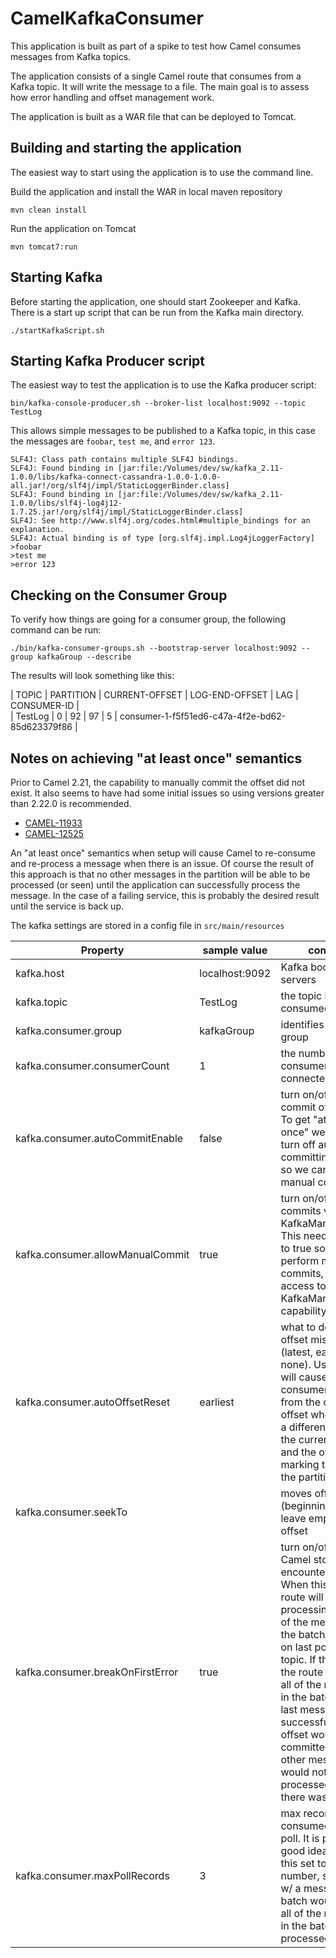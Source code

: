 # CamelKafkaConsumer
This application is built as part of a spike to test how Camel consumes messages from Kafka topics.
 
The application consists of a single Camel route that consumes from a Kafka topic. It will write the message to a file. The main goal is to assess how error handling and offset management work.

The application is built as a WAR file that can be deployed to Tomcat. 

## Building and starting the application
The easiest way to start using the application is to use the command line.

Build the application and install the WAR in local maven repository 

	mvn clean install
	
Run the application on Tomcat

	mvn tomcat7:run

## Starting Kafka
Before starting the application, one should start Zookeeper and Kafka.
There is a start up script that can be run from the Kafka main directory.

	./startKafkaScript.sh

## Starting Kafka Producer script
The easiest way to test the application is to use the Kafka producer script:

	bin/kafka-console-producer.sh --broker-list localhost:9092 --topic TestLog

This allows simple messages to be published to a Kafka topic, in this case the messages are `foobar`, `test me`, and `error 123`.

	SLF4J: Class path contains multiple SLF4J bindings.
	SLF4J: Found binding in [jar:file:/Volumes/dev/sw/kafka_2.11-1.0.0/libs/kafka-connect-cassandra-1.0.0-1.0.0-all.jar!/org/slf4j/impl/StaticLoggerBinder.class]
	SLF4J: Found binding in [jar:file:/Volumes/dev/sw/kafka_2.11-1.0.0/libs/slf4j-log4j12-1.7.25.jar!/org/slf4j/impl/StaticLoggerBinder.class]
	SLF4J: See http://www.slf4j.org/codes.html#multiple_bindings for an explanation.
	SLF4J: Actual binding is of type [org.slf4j.impl.Log4jLoggerFactory]
	>foobar
	>test me
	>error 123

## Checking on the Consumer Group
To verify how things are going for a consumer group, the following command can be run:

	./bin/kafka-consumer-groups.sh --bootstrap-server localhost:9092 --group kafkaGroup --describe
	
The results will look something like this:

| TOPIC | PARTITION | CURRENT-OFFSET | LOG-END-OFFSET | LAG | CONSUMER-ID |   
| TestLog | 0  | 92  | 97 | 5 | consumer-1-f5f51ed6-c47a-4f2e-bd62-85d623379f86 |

## Notes on achieving "at least once" semantics
Prior to Camel 2.21, the capability to manually commit the offset did not exist. It also seems to have had some initial issues so using versions greater than 2.22.0 is recommended.

* [CAMEL-11933](https://issues.apache.org/jira/browse/CAMEL-11933)
* [CAMEL-12525](https://issues.apache.org/jira/browse/CAMEL-12525)  

An "at least once" semantics when setup will cause Camel to re-consume and re-process a message when there is an issue. Of course the result of this approach is that no other messages in the partition will be able to be processed (or seen) until the application can successfully process the message. In the case of a failing service, this is probably the desired result until the service is back up.
  
The kafka settings are stored in a config file in `src/main/resources`

| Property  | sample value | comment |
| ------------- | ------------- | ------------- |
| kafka.host  | localhost:9092  | Kafka bootstrap servers
| kafka.topic  | TestLog  | the topic being consumed from
| kafka.consumer.group  | kafkaGroup  | identifies consumer group
| kafka.consumer.consumerCount  | 1  | the number of consumers connected to Kafka
| kafka.consumer.autoCommitEnable | false | turn on/off auto commit of the offset. To get "at least once" we need to turn off auto committing of offsets so we can use manual commits.
| kafka.consumer.allowManualCommit | true | turn on/off manual commits via KafkaManualCommit. This needs to be set to true so we can perform manual commits, giving us access to the KafkaManualCommit capability.
| kafka.consumer.autoOffsetReset | earliest | what to do when offset missing (latest, earliest, none). Using earliest will cause the consumer to read from the current offset when there is a difference between the current offset and the offset marking the end of the partition.
| kafka.consumer.seekTo |  | moves offset to (beginning, end), leave empty to use offset
| kafka.consumer.breakOnFirstError | true | turn on/off whether Camel stops when it encounters an error. When this is true, the route will stop processing the rest of the messages in the batch received on last poll of the topic. If this is false, the route will process all of the messages in the batch. If the last message is successful, the offset would be committed and the other messages would not be re-processed even if there was an error. 
| kafka.consumer.maxPollRecords | 3 | max records consumed in single poll. It is probably a good idea to keep this set to a low number, since issues w/ a message in the batch would cause all of the messages in the batch to be re-processed.

